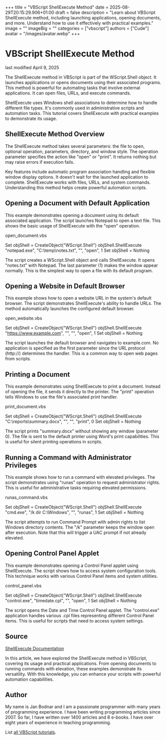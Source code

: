 +++
title = "VBScript ShellExecute Method"
date = 2025-08-29T20:15:29.906+01:00
draft = false
description = "Learn about VBScript ShellExecute method, including launching applications, opening documents, and more. Understand how to use it effectively with practical examples."
image = ""
imageBig = ""
categories = ["vbscript"]
authors = ["Cude"]
avatar = "/images/avatar.webp"
+++

# VBScript ShellExecute Method

last modified April 9, 2025

The ShellExecute method in VBScript is part of the
WScript.Shell object. It launches applications or opens documents
using their associated programs. This method is powerful for automating tasks
that involve external applications. It can open files, URLs, and execute
commands.

ShellExecute uses Windows shell associations to determine how to
handle different file types. It's commonly used in administrative scripts and
automation tasks. This tutorial covers ShellExecute with practical
examples to demonstrate its usage.

## ShellExecute Method Overview

The ShellExecute method takes several parameters: the file to open,
optional operation, parameters, directory, and window style. The operation
parameter specifies the action like "open" or "print". It returns nothing but
may raise errors if execution fails.

Key features include automatic program association handling and flexible window
display options. It doesn't wait for the launched application to complete.
ShellExecute works with files, URLs, and system commands.
Understanding this method helps create powerful automation scripts.

## Opening a Document with Default Application

This example demonstrates opening a document using its default associated
application. The script launches Notepad to open a text file. This shows the
basic usage of ShellExecute with the "open" operation.

open_document.vbs
  

Set objShell = CreateObject("WScript.Shell")
objShell.ShellExecute "notepad.exe", "C:\temp\notes.txt", "", "open", 1
Set objShell = Nothing

The script creates a WScript.Shell object and calls
ShellExecute. It opens "notes.txt" with Notepad. The last parameter
(1) makes the window appear normally. This is the simplest way to open a file
with its default program.

## Opening a Website in Default Browser

This example shows how to open a website URL in the system's default browser.
The script demonstrates ShellExecute's ability to handle URLs. The
method automatically launches the configured default browser.

open_website.vbs
  

Set objShell = CreateObject("WScript.Shell")
objShell.ShellExecute "https://www.example.com", "", "", "open", 1
Set objShell = Nothing

The script launches the default browser and navigates to example.com. No
application is specified as the first parameter since the URL protocol (http://)
determines the handler. This is a common way to open web pages from scripts.

## Printing a Document

This example demonstrates using ShellExecute to print a document.
Instead of opening the file, it sends it directly to the printer. The "print"
operation tells Windows to use the file's associated print handler.

print_document.vbs
  

Set objShell = CreateObject("WScript.Shell")
objShell.ShellExecute "C:\reports\summary.docx", "", "", "print", 0
Set objShell = Nothing

The script prints "summary.docx" without showing any window (parameter 0). The
file is sent to the default printer using Word's print capabilities. This is
useful for silent printing operations in scripts.

## Running a Command with Administrator Privileges

This example shows how to run a command with elevated privileges. The script
demonstrates using "runas" operation to request administrator rights. This is
useful for administrative tasks requiring elevated permissions.

runas_command.vbs
  

Set objShell = CreateObject("WScript.Shell")
objShell.ShellExecute "cmd.exe", "/k dir C:\Windows", "", "runas", 1
Set objShell = Nothing

The script attempts to run Command Prompt with admin rights to list Windows
directory contents. The "/k" parameter keeps the window open after execution.
Note that this will trigger a UAC prompt if not already elevated.

## Opening Control Panel Applet

This example demonstrates opening a Control Panel applet using
ShellExecute. The script shows how to access system configuration
tools. This technique works with various Control Panel items and system utilities.

control_panel.vbs
  

Set objShell = CreateObject("WScript.Shell")
objShell.ShellExecute "control.exe", "timedate.cpl", "", "open", 1
Set objShell = Nothing

The script opens the Date and Time Control Panel applet. The "control.exe"
application handles various .cpl files representing different Control Panel
items. This is useful for scripts that need to access system settings.

## Source

[ShellExecute Documentation](https://learn.microsoft.com/en-us/windows/win32/shell/shell-shellexecute)

In this article, we have explored the ShellExecute method in VBScript,
covering its usage and practical applications. From opening documents to running
commands with elevation, these examples demonstrate its versatility. With this
knowledge, you can enhance your scripts with powerful automation capabilities.

## Author

My name is Jan Bodnar and I am a passionate programmer with many years of
programming experience. I have been writing programming articles since 2007. So
far, I have written over 1400 articles and 8 e-books. I have over eight years of
experience in teaching programming.

List [all VBScript tutorials](/vbscript/).